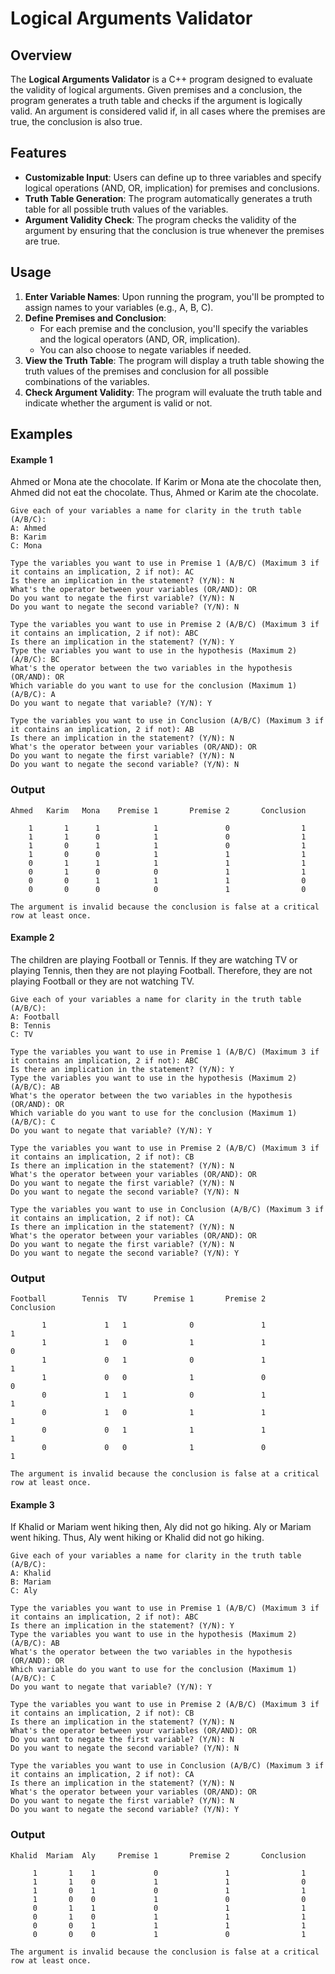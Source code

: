 # Logical Arguments Validator

## Overview

The **Logical Arguments Validator** is a C++ program designed to evaluate the validity of logical arguments. Given premises and a conclusion, the program generates a truth table and checks if the argument is logically valid. An argument is considered valid if, in all cases where the premises are true, the conclusion is also true.

## Features

- **Customizable Input**: Users can define up to three variables and specify logical operations (AND, OR, implication) for premises and conclusions.
- **Truth Table Generation**: The program automatically generates a truth table for all possible truth values of the variables.
- **Argument Validity Check**: The program checks the validity of the argument by ensuring that the conclusion is true whenever the premises are true.

## Usage

1. **Enter Variable Names**: Upon running the program, you'll be prompted to assign names to your variables (e.g., A, B, C).
2. **Define Premises and Conclusion**:
   - For each premise and the conclusion, you'll specify the variables and the logical operators (AND, OR, implication).
   - You can also choose to negate variables if needed.
3. **View the Truth Table**: The program will display a truth table showing the truth values of the premises and conclusion for all possible combinations of the variables.
4. **Check Argument Validity**: The program will evaluate the truth table and indicate whether the argument is valid or not.

## Examples

#### Example 1

Ahmed or Mona ate the chocolate. If Karim or Mona ate the chocolate then, Ahmed did not eat the chocolate. Thus, Ahmed or Karim ate the chocolate.

```
Give each of your variables a name for clarity in the truth table (A/B/C):
A: Ahmed
B: Karim
C: Mona

Type the variables you want to use in Premise 1 (A/B/C) (Maximum 3 if it contains an implication, 2 if not): AC
Is there an implication in the statement? (Y/N): N
What's the operator between your variables (OR/AND): OR
Do you want to negate the first variable? (Y/N): N
Do you want to negate the second variable? (Y/N): N

Type the variables you want to use in Premise 2 (A/B/C) (Maximum 3 if it contains an implication, 2 if not): ABC
Is there an implication in the statement? (Y/N): Y
Type the variables you want to use in the hypothesis (Maximum 2) (A/B/C): BC
What's the operator between the two variables in the hypothesis (OR/AND): OR
Which variable do you want to use for the conclusion (Maximum 1) (A/B/C): A
Do you want to negate that variable? (Y/N): Y

Type the variables you want to use in Conclusion (A/B/C) (Maximum 3 if it contains an implication, 2 if not): AB
Is there an implication in the statement? (Y/N): N
What's the operator between your variables (OR/AND): OR
Do you want to negate the first variable? (Y/N): N
Do you want to negate the second variable? (Y/N): N
```

### Output

```
Ahmed   Karim   Mona    Premise 1       Premise 2       Conclusion

    1       1      1            1               0                1
    1       1      0            1               0                1
    1       0      1            1               0                1
    1       0      0            1               1                1
    0       1      1            1               1                1
    0       1      0            0               1                1
    0       0      1            1               1                0
    0       0      0            0               1                0

The argument is invalid because the conclusion is false at a critical row at least once.
```

#### Example 2

The children are playing Football or Tennis. If they are watching TV or playing Tennis, then they are not playing Football. Therefore, they are not playing Football or they are not watching TV.

```
Give each of your variables a name for clarity in the truth table (A/B/C):
A: Football
B: Tennis
C: TV

Type the variables you want to use in Premise 1 (A/B/C) (Maximum 3 if it contains an implication, 2 if not): ABC
Is there an implication in the statement? (Y/N): Y
Type the variables you want to use in the hypothesis (Maximum 2) (A/B/C): AB
What's the operator between the two variables in the hypothesis (OR/AND): OR
Which variable do you want to use for the conclusion (Maximum 1) (A/B/C): C
Do you want to negate that variable? (Y/N): Y

Type the variables you want to use in Premise 2 (A/B/C) (Maximum 3 if it contains an implication, 2 if not): CB
Is there an implication in the statement? (Y/N): N
What's the operator between your variables (OR/AND): OR
Do you want to negate the first variable? (Y/N): N
Do you want to negate the second variable? (Y/N): N

Type the variables you want to use in Conclusion (A/B/C) (Maximum 3 if it contains an implication, 2 if not): CA
Is there an implication in the statement? (Y/N): N
What's the operator between your variables (OR/AND): OR
Do you want to negate the first variable? (Y/N): N
Do you want to negate the second variable? (Y/N): Y
```

### Output

```
Football        Tennis  TV      Premise 1       Premise 2       Conclusion

       1             1   1              0               1                1
       1             1   0              1               1                0
       1             0   1              0               1                1
       1             0   0              1               0                0
       0             1   1              0               1                1
       0             1   0              1               1                1
       0             0   1              1               1                1
       0             0   0              1               0                1

The argument is invalid because the conclusion is false at a critical row at least once.
```

#### Example 3

If Khalid or Mariam went hiking then, Aly did not go hiking. Aly or Mariam went hiking. Thus, Aly went hiking or Khalid did not go hiking.

```
Give each of your variables a name for clarity in the truth table (A/B/C):
A: Khalid
B: Mariam
C: Aly

Type the variables you want to use in Premise 1 (A/B/C) (Maximum 3 if it contains an implication, 2 if not): ABC
Is there an implication in the statement? (Y/N): Y
Type the variables you want to use in the hypothesis (Maximum 2) (A/B/C): AB
What's the operator between the two variables in the hypothesis (OR/AND): OR
Which variable do you want to use for the conclusion (Maximum 1) (A/B/C): C
Do you want to negate that variable? (Y/N): Y

Type the variables you want to use in Premise 2 (A/B/C) (Maximum 3 if it contains an implication, 2 if not): CB
Is there an implication in the statement? (Y/N): N
What's the operator between your variables (OR/AND): OR
Do you want to negate the first variable? (Y/N): N
Do you want to negate the second variable? (Y/N): N

Type the variables you want to use in Conclusion (A/B/C) (Maximum 3 if it contains an implication, 2 if not): CA
Is there an implication in the statement? (Y/N): N
What's the operator between your variables (OR/AND): OR
Do you want to negate the first variable? (Y/N): N
Do you want to negate the second variable? (Y/N): Y
```

### Output

```
Khalid  Mariam  Aly     Premise 1       Premise 2       Conclusion

     1       1    1             0               1                1
     1       1    0             1               1                0
     1       0    1             0               1                1
     1       0    0             1               0                0
     0       1    1             0               1                1
     0       1    0             1               1                1
     0       0    1             1               1                1
     0       0    0             1               0                1

The argument is invalid because the conclusion is false at a critical row at least once.
```
